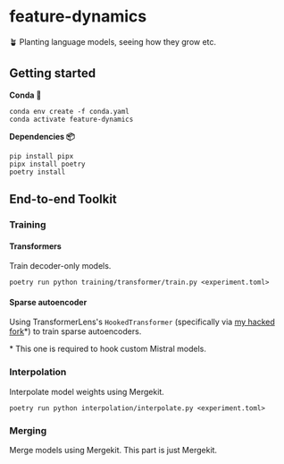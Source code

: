 # feature-dynamics
🪴 Planting language models, seeing how they grow etc.

## Getting started

**Conda 🐍**
```
conda env create -f conda.yaml
conda activate feature-dynamics
```

**Dependencies 📦**

```
pip install pipx
pipx install poetry
poetry install
```

## End-to-end Toolkit

### Training

#### Transformers 

Train decoder-only models.

```
poetry run python training/transformer/train.py <experiment.toml>
```

#### Sparse autoencoder

Using TransformerLens's `HookedTransformer` (specifically via [my hacked fork](https://github.com/nilq/TransformerLens)*) to train sparse autoencoders.

\* This one is required to hook custom Mistral models.

### Interpolation

Interpolate model weights using Mergekit.

```
poetry run python interpolation/interpolate.py <experiment.toml>
```

### Merging

Merge models using Mergekit. This part is just Mergekit.

